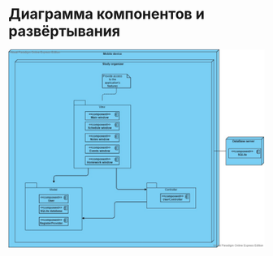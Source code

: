 # Диаграмма компонентов и развёртывания
![Диаграмма компонентов и развёртывания](../Deployment/diagrams/deployment_component.jpg)